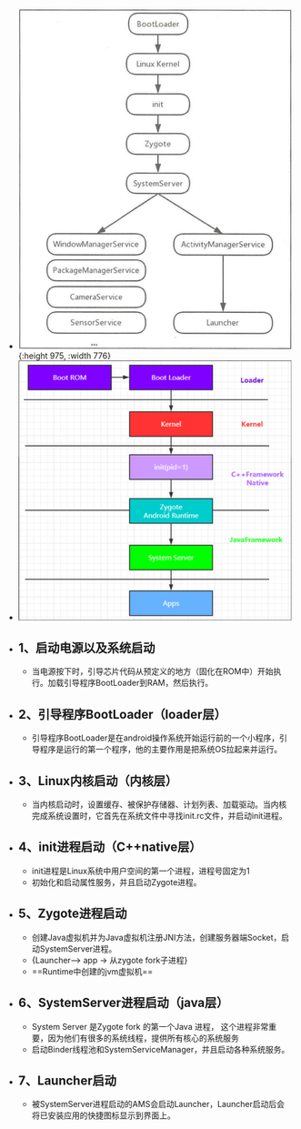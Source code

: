 - ![image.png](../assets/image_1660113638020_0.png){:height 975, :width 776}
- ![image.png](../assets/image_1688721633706_0.png)
- ## 1、启动电源以及系统启动
	- 当电源按下时，引导芯片代码从预定义的地方（固化在ROM中）开始执行。加载引导程序BootLoader到RAM，然后执行。
- ## 2、引导程序BootLoader（loader层）
	- 引导程序BootLoader是在android操作系统开始运行前的一个小程序，引导程序是运行的第一个程序，他的主要作用是把系统OS拉起来并运行。
- ## 3、Linux内核启动（内核层）
	- 当内核启动时，设置缓存、被保护存储器、计划列表、加载驱动。当内核完成系统设置时，它首先在系统文件中寻找init.rc文件，并启动init进程。
- ## 4、init进程启动（C++native层）
	- init进程是Linux系统中用户空间的第一个进程，进程号固定为1
	- 初始化和启动属性服务，并且启动Zygote进程。
- ## 5、Zygote进程启动
	- 创建Java虚拟机并为Java虚拟机注册JNI方法，创建服务器端Socket，启动SystemServer进程。
	- {Launcher——> app -> 从zygote fork子进程}
	- ==Runtime中创建的jvm虚拟机==
- ## 6、SystemServer进程启动（java层）
	- System Server 是Zygote fork 的第一个Java 进程， 这个进程非常重要，因为他们有很多的系统线程，提供所有核心的系统服务
	- 启动Binder线程池和SystemServiceManager，并且启动各种系统服务。
- ## 7、Launcher启动
	- 被SystemServer进程启动的AMS会启动Launcher，Launcher启动后会将已安装应用的快捷图标显示到界面上。